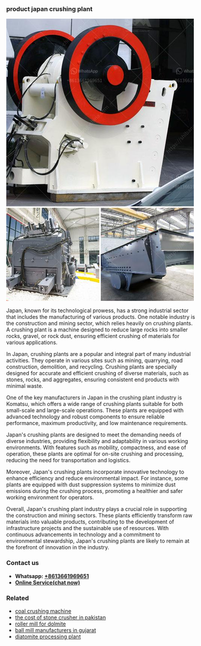 <h3>product japan crushing plant</h3><img src='1708587204.jpg' alt=''><p>Japan, known for its technological prowess, has a strong industrial sector that includes the manufacturing of various products. One notable industry is the construction and mining sector, which relies heavily on crushing plants. A crushing plant is a machine designed to reduce large rocks into smaller rocks, gravel, or rock dust, ensuring efficient crushing of materials for various applications.</p><p>In Japan, crushing plants are a popular and integral part of many industrial activities. They operate in various sites such as mining, quarrying, road construction, demolition, and recycling. Crushing plants are specially designed for accurate and efficient crushing of diverse materials, such as stones, rocks, and aggregates, ensuring consistent end products with minimal waste.</p><p>One of the key manufacturers in Japan in the crushing plant industry is Komatsu, which offers a wide range of crushing plants suitable for both small-scale and large-scale operations. These plants are equipped with advanced technology and robust components to ensure reliable performance, maximum productivity, and low maintenance requirements.</p><p>Japan's crushing plants are designed to meet the demanding needs of diverse industries, providing flexibility and adaptability in various working environments. With features such as mobility, compactness, and ease of operation, these plants are optimal for on-site crushing and processing, reducing the need for transportation and logistics.</p><p>Moreover, Japan's crushing plants incorporate innovative technology to enhance efficiency and reduce environmental impact. For instance, some plants are equipped with dust suppression systems to minimize dust emissions during the crushing process, promoting a healthier and safer working environment for operators.</p><p>Overall, Japan's crushing plant industry plays a crucial role in supporting the construction and mining sectors. These plants efficiently transform raw materials into valuable products, contributing to the development of infrastructure projects and the sustainable use of resources. With continuous advancements in technology and a commitment to environmental stewardship, Japan's crushing plants are likely to remain at the forefront of innovation in the industry.</p><h3>Contact us</h3><ul><li><strong>Whatsapp:&nbsp;<a href="https://wa.me/8613661969651">+8613661969651</a></strong></li><li><a href="https://swt.shibang-china.com/?git&amp;zhl&amp;product japan crushing plant"><strong>Online Service(chat now)</strong></a></li></ul><h3>Related</h3><ul><li><a href='coal crushing machine.md'>coal crushing machine</a></li><li><a href='the cost of stone crusher in pakistan.md'>the cost of stone crusher in pakistan</a></li><li><a href='roller mill for dolmite.md'>roller mill for dolmite</a></li><li><a href='ball mill manufacturers in gujarat.md'>ball mill manufacturers in gujarat</a></li><li><a href='diatomite processing plant.md'>diatomite processing plant</a></li></ul>